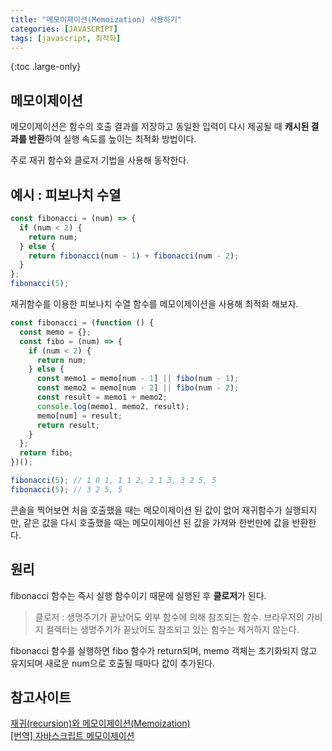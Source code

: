 ```yaml
---
title: "메모이제이션(Memoization) 사용하기"
categories: [JAVASCRIPT]
tags: [javascript, 최적화]
---
```


{:toc .large-only}

## 메모이제이션

메모이제이션은 함수의 호출 결과를 저장하고 동일한 입력이 다시 제공될 때 **캐시된 결과를 반환**하여 실행 속도를 높이는 최적화 방법이다.

주로 재귀 함수와 클로저 기법을 사용해 동작한다.

## 예시 : 피보나치 수열

```js
const fibonacci = (num) => {
  if (num < 2) {
    return num;
  } else {
    return fibonacci(num - 1) + fibonacci(num - 2);
  }
};
fibonacci(5);
```

재귀함수를 이용한 피보나치 수열 함수를 메모이제이션을 사용해 최적화 해보자.

```js
const fibonacci = (function () {
  const memo = {};
  const fibo = (num) => {
    if (num < 2) {
      return num;
    } else {
      const memo1 = memo[num - 1] || fibo(num - 1);
      const memo2 = memo[num - 2] || fibo(num - 2);
      const result = memo1 + memo2;
      console.log(memo1, memo2, result);
      memo[num] = result;
      return result;
    }
  };
  return fibo;
})();

fibonacci(5); // 1 0 1, 1 1 2, 2 1 3, 3 2 5, 5
fibonacci(5); // 3 2 5, 5
```

콘솔을 찍어보면 처음 호출했을 때는 메모이제이션 된 값이 없어 재귀함수가 실행되지만, 같은 값을 다시 호출했을 때는 메모이제이션 된 값을 가져와 한번만에 값을 반환한다.

## 원리

fibonacci 함수는 즉시 실행 함수이기 때문에 실행된 후 **클로저**가 된다.

> 클로저 : 생명주기가 끝났어도 외부 함수에 의해 참조되는 함수. 브라우저의 가비지 컬렉터는 생명주기가 끝났어도 참조되고 있는 함수는 제거하지 않는다.

fibonacci 함수를 실행하면 fibo 함수가 return되며, memo 객체는 초기화되지 않고 유지되며 새로운 num으로 호출될 때마다 값이 추가된다.

## 참고사이트

[재귀(recursion)와 메모이제이션(Memoization)](https://www.zerocho.com/category/JavaScript/post/579248728241b6f43951af19)<br/>
[[번역] 자바스크립트 메모이제이션](https://www.devh.kr/2020/Understanding-Memoization-In-JavaScript/#What-is-memoization)
